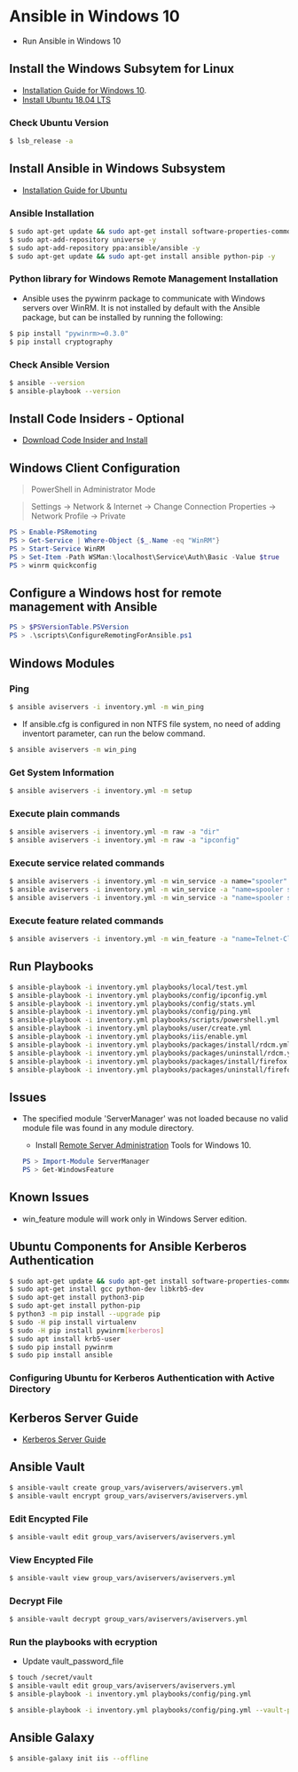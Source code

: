 # Ansible in Windows 10

* Run Ansible in Windows 10

## Install the Windows Subsytem for Linux

* [Installation Guide for Windows 10](https://docs.microsoft.com/en-us/windows/wsl/install-win10).
* [Install Ubuntu 18.04 LTS](https://www.microsoft.com/en-sg/p/ubuntu-1804-lts/9n9tngvndl3q?rtc=1) 

### Check Ubuntu Version

```bash
$ lsb_release -a
```

## Install Ansible in Windows Subsystem

* [Installation Guide for Ubuntu](https://docs.ansible.com/ansible/latest/installation_guide/intro_installation.html#latest-releases-via-apt-ubuntu)

### Ansible Installation

```bash
$ sudo apt-get update && sudo apt-get install software-properties-common -y
$ sudo apt-add-repository universe -y
$ sudo apt-add-repository ppa:ansible/ansible -y
$ sudo apt-get update && sudo apt-get install ansible python-pip -y
```

### Python library for Windows Remote Management Installation

* Ansible uses the pywinrm package to communicate with Windows servers over WinRM. It is not installed by default with the Ansible package, but can be installed by running the following:

```bash
$ pip install "pywinrm>=0.3.0" 
$ pip install cryptography
```

### Check Ansible Version

```bash
$ ansible --version
$ ansible-playbook --version
```

## Install Code Insiders - Optional

* [Download Code Insider and Install](https://code.visualstudio.com/insiders/)

## Windows Client Configuration

> PowerShell in Administrator Mode

> Settings -> Network & Internet -> Change Connection Properties -> Network Profile -> Private 

```powershell
PS > Enable-PSRemoting
PS > Get-Service | Where-Object {$_.Name -eq "WinRM"}
PS > Start-Service WinRM
PS > Set-Item -Path WSMan:\localhost\Service\Auth\Basic -Value $true
PS > winrm quickconfig
```

## Configure a Windows host for remote management with Ansible

```powershell
PS > $PSVersionTable.PSVersion
PS > .\scripts\ConfigureRemotingForAnsible.ps1
```

## Windows Modules

### Ping

```bash
$ ansible aviservers -i inventory.yml -m win_ping
```

* If ansible.cfg is configured in non NTFS file system, no need of adding inventort parameter, can run the below command.

```bash
$ ansible aviservers -m win_ping
```

### Get System Information

```bash
$ ansible aviservers -i inventory.yml -m setup
```

### Execute plain commands

```bash
$ ansible aviservers -i inventory.yml -m raw -a "dir"
$ ansible aviservers -i inventory.yml -m raw -a "ipconfig" 
```

### Execute service related commands

```bash
$ ansible aviservers -i inventory.yml -m win_service -a name="spooler"
$ ansible aviservers -i inventory.yml -m win_service -a "name=spooler state=stopped"
$ ansible aviservers -i inventory.yml -m win_service -a "name=spooler state=started"
```

### Execute feature related commands

```bash
$ ansible aviservers -i inventory.yml -m win_feature -a "name=Telnet-Client state=present"
```

## Run Playbooks

```bash
$ ansible-playbook -i inventory.yml playbooks/local/test.yml
$ ansible-playbook -i inventory.yml playbooks/config/ipconfig.yml
$ ansible-playbook -i inventory.yml playbooks/config/stats.yml
$ ansible-playbook -i inventory.yml playbooks/config/ping.yml
$ ansible-playbook -i inventory.yml playbooks/scripts/powershell.yml
$ ansible-playbook -i inventory.yml playbooks/user/create.yml
$ ansible-playbook -i inventory.yml playbooks/iis/enable.yml
$ ansible-playbook -i inventory.yml playbooks/packages/install/rdcm.yml
$ ansible-playbook -i inventory.yml playbooks/packages/uninstall/rdcm.yml
$ ansible-playbook -i inventory.yml playbooks/packages/install/firefox.yml
$ ansible-playbook -i inventory.yml playbooks/packages/uninstall/firefox.yml
```

## Issues

* The specified module 'ServerManager' was not loaded because no valid module file was found in any module directory.
    * Install [Remote Server Administration](https://www.microsoft.com/en-au/download/details.aspx?id=45520) Tools for Windows 10.

    ```powershell
    PS > Import-Module ServerManager
    PS > Get-WindowsFeature
    ```

## Known Issues

* win_feature module will work only in Windows Server edition. 

## Ubuntu Components for Ansible Kerberos Authentication

```bash
$ sudo apt-get update && sudo apt-get install software-properties-common -y
$ sudo apt-get install gcc python-dev libkrb5-dev
$ sudo apt-get install python3-pip
$ sudo apt-get install python-pip
$ python3 -m pip install --upgrade pip
$ sudo -H pip install virtualenv
$ sudo -H pip install pywinrm[kerberos]
$ sudo apt install krb5-user
$ sudo pip install pywinrm
$ sudo pip install ansible
```

### Configuring Ubuntu for Kerberos Authentication with Active Directory

## Kerberos Server Guide

* [Kerberos Server Guide](https://help.ubuntu.com/lts/serverguide/kerberos.html)

## Ansible Vault

```bash
$ ansible-vault create group_vars/aviservers/aviservers.yml
$ ansible-vault encrypt group_vars/aviservers/aviservers.yml
```

### Edit Encypted File

```bash
$ ansible-vault edit group_vars/aviservers/aviservers.yml
```

### View Encypted File

```bash
$ ansible-vault view group_vars/aviservers/aviservers.yml
```

### Decrypt File

```bash
$ ansible-vault decrypt group_vars/aviservers/aviservers.yml
```

### Run the playbooks with ecryption

* Update vault_password_file

```bash
$ touch /secret/vault
$ ansible-vault edit group_vars/aviservers/aviservers.yml
$ ansible-playbook -i inventory.yml playbooks/config/ping.yml
```

```bash
$ ansible-playbook -i inventory.yml playbooks/config/ping.yml --vault-password-file /etc/ansible/secret/vault
```

## Ansible Galaxy

```bash
$ ansible-galaxy init iis --offline
```